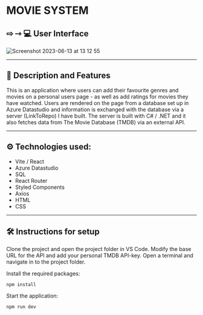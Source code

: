 # MOVIE SYSTEM

## ⇨ ⇾ 💻 User Interface


![Screenshot 2023-06-13 at 13 12 55](https://github.com/AnnaAxelsson051/Open_AI_Codex/assets/103879144/fe9b0038-ef85-46c5-9939-c681d3a9b09b)

---
## 📄 Description and Features

This is an application where users can add their favourite genres and movies on a personal users page - as well as add ratings for movies they have watched. Users are rendered on the page from a database set up in Azure Datastudio and information is exchanged with the database via a server (LinkToRepo) I have built. The server is built with C# / .NET and it also fetches data from The Movie Database (TMDB) via an external API.

---

## ⚙️ Technologies used:

- Vite / React
- Azure Datastudio
- SQL
- React Router
- Styled Components
- Axios
- HTML
- CSS

--- 

## 🛠 Instructions for setup

Clone the project and open the project folder in VS Code. Modify the base URL for the API and add your personal TMDB API-key. Open a terminal and navigate in to the project folder.

Install the required packages:

```
npm install 
```
Start the application:
```
npm run dev 
```